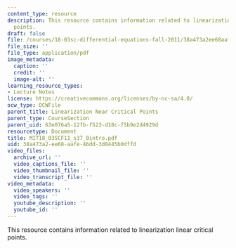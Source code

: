 ```yaml
---
content_type: resource
description: This resource contains information related to linearization linear critical
  points.
draft: false
file: /courses/18-03sc-differential-equations-fall-2011/38a473a2ee68aafe46dd3d0445b0dffd_MIT18_03SCF11_s37_0intro.pdf
file_size: ''
file_type: application/pdf
image_metadata:
  caption: ''
  credit: ''
  image-alt: ''
learning_resource_types:
- Lecture Notes
license: https://creativecommons.org/licenses/by-nc-sa/4.0/
ocw_type: OCWFile
parent_title: Linearization Near Critical Points
parent_type: CourseSection
parent_uid: 63e076a5-12fb-f523-d18c-f5b9e2d4929d
resourcetype: Document
title: MIT18_03SCF11_s37_0intro.pdf
uid: 38a473a2-ee68-aafe-46dd-3d0445b0dffd
video_files:
  archive_url: ''
  video_captions_file: ''
  video_thumbnail_file: ''
  video_transcript_file: ''
video_metadata:
  video_speakers: ''
  video_tags: ''
  youtube_description: ''
  youtube_id: ''
---
```

This resource contains information related to linearization linear critical points.